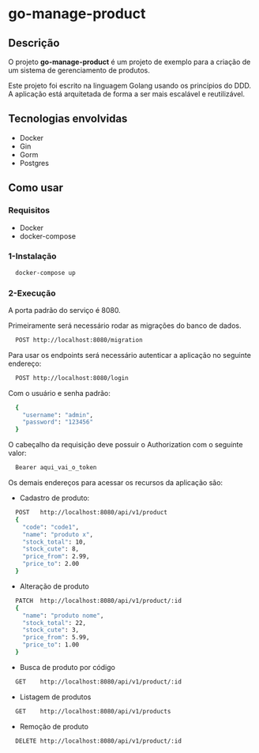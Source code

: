# go-manage-product

## Descrição

O projeto **go-manage-product** é um projeto de exemplo para a criação de um sistema de gerenciamento de produtos.

Este projeto foi escrito na linguagem Golang usando os princípios do DDD.
A aplicação está arquitetada de forma a ser mais escalável e reutilizável.

## Tecnologias envolvidas

- Docker
- Gin
- Gorm
- Postgres

## Como usar

### Requisitos
- Docker
- docker-compose


### 1-Instalação
```bash
  docker-compose up
```
### 2-Execução
A porta padrão do serviço é 8080.

Primeiramente será necessário rodar as migrações do banco de dados.

```bash
  POST http://localhost:8080/migration
```

Para usar os endpoints será necessário autenticar a aplicação no seguinte endereço:

```bash
  POST http://localhost:8080/login
```
Com o usuário e senha padrão:

```sh
  {
    "username": "admin",
    "password": "123456"
  }
```
O cabeçalho da requisição deve possuir o Authorization com o seguinte valor:

```sh
  Bearer aqui_vai_o_token
```

Os demais endereços para acessar os recursos da aplicação são:

- Cadastro de produto:
```bash
  POST   http://localhost:8080/api/v1/product
  {
    "code": "code1",
    "name": "produto x",
    "stock_total": 10,
    "stock_cute": 8,
    "price_from": 2.99,
    "price_to": 2.00
  }
```

- Alteração de produto
```bash
  PATCH  http://localhost:8080/api/v1/product/:id
  {
    "name": "produto nome",
    "stock_total": 22,
    "stock_cute": 3,
    "price_from": 5.99,
    "price_to": 1.00
  }
```

- Busca de produto por código
```bash
  GET    http://localhost:8080/api/v1/product/:id
```

- Listagem de produtos
```bash
  GET    http://localhost:8080/api/v1/products
```

- Remoção de produto
```bash
  DELETE http://localhost:8080/api/v1/product/:id
```
